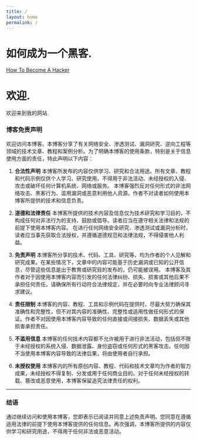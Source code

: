 ```yaml
---
title: /
layout: home
permalink: /
---
```


# 如何成为一个黑客.

[How To Become A Hacker](http://www.catb.org/~esr/faqs/hacker-howto.html)

# 欢迎.

欢迎来到我的网站.


### 博客免责声明

欢迎访问本博客。本博客分享了有关网络安全、渗透测试、漏洞研究、逆向工程等领域的技术文章、教程和案例分析。为了明确本博客的使用条款，特别是关于信息使用方面的责任，特此声明以下内容：

1. **合法性声明**
   本博客所发布的内容仅供学习、研究和合法用途。所有文章、教程和代码示例仅供个人学习、研究使用，不得用于非法活动、未经授权的入侵、攻击或破坏任何计算机系统、网络或服务。
   本博客强烈反对任何形式的非法网络攻击、黑客行为、滥用漏洞或恶意利用他人资源。作者不对读者如何使用本博客所提供的技术和信息负责。

2. **道德和法律责任**
   本博客所提供的技术内容及信息仅为技术研究和学习目的，不构成任何对非法行为的支持、鼓励或倡导。读者应当在遵守相关法律和法规的前提下使用本博客内容。
   在进行任何网络安全研究、渗透测试或漏洞分析时，读者应当事先获取合法授权，并遵循道德规范和法律法规，不得侵害他人利益。

3. **免责声明**
   本博客所分享的技术、代码、工具、研究等，均为作者的个人见解和研究成果。在某些情况下，文章中的内容可能基于历史漏洞或已知的公开信息，尽管这些信息是出于教育或研究目的发布的，仍可能被误用。
   本博客及其作者对于因使用本博客内容而引发的任何法律纠纷、损失、损害或其他后果不承担任何责任。请确保所有行动符合法律规定，并在必要时向专业法律顾问寻求建议。

4. **责任限制**
   本博客的内容、教程、工具和示例代码在提供时，尽最大努力确保其准确性和完整性，但不对其内容的准确性、完整性或适用性做任何形式的保证。作者不对因使用本博客内容导致的任何直接或间接损失、数据丢失或其他损害承担责任。

5. **不滥用信息**
   本博客的任何技术内容都不允许被用于进行非法活动，包括但不限于未经授权的系统入侵、数据泄露、身份盗窃或任何形式的黑客攻击。任何因不当使用本博客内容导致的法律后果，将由使用者自行承担。

6. **未授权使用**
   本博客内的所有原创内容、教程、代码和技术文章均为作者的智力成果，未经授权不得复制、分发或用于任何商业目的。对于任何未经授权的转载、篡改或恶意使用，本博客保留追究法律责任的权利。

---

### 结语

通过继续访问和使用本博客，您即表示已阅读并同意上述免责声明。您同意在遵循适用法律的前提下使用本博客提供的任何信息。再次强调，本博客所提供的内容仅供学习和研究用途，不得用于任何非法或恶意活动。
